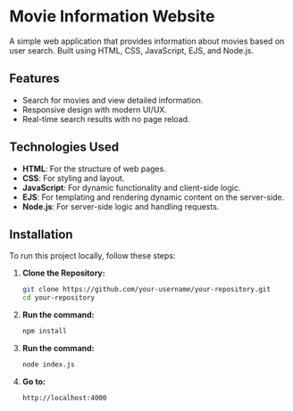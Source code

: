 # Movie Information Website

A simple web application that provides information about movies based on user search. Built using HTML, CSS, JavaScript, EJS, and Node.js.

## Features

- Search for movies and view detailed information.
- Responsive design with modern UI/UX.
- Real-time search results with no page reload.

## Technologies Used

- **HTML**: For the structure of web pages.
- **CSS**: For styling and layout.
- **JavaScript**: For dynamic functionality and client-side logic.
- **EJS**: For templating and rendering dynamic content on the server-side.
- **Node.js**: For server-side logic and handling requests.

## Installation

To run this project locally, follow these steps:

1. **Clone the Repository:**

   ```bash
   git clone https://github.com/your-username/your-repository.git
   cd your-repository

2. **Run the command:**
     ```bash
     npm install
3. **Run the command:**
     ```bash
     node index.js
4. **Go to:**
    ```bash
    http://localhost:4000
